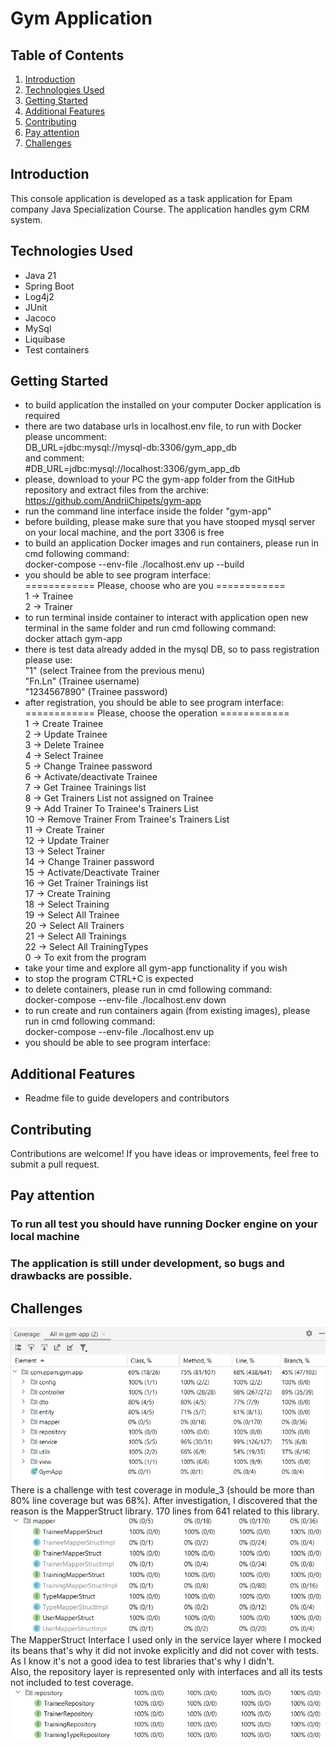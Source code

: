 # Gym Application

## Table of Contents
1. [Introduction](#introduction)
2. [Technologies Used](#technologies-used)
3. [Getting Started](#getting-started)
4. [Additional Features](#additional-features)
5. [Contributing](#contributing)
6. [Pay attention](#pay-attention)
7. [Challenges](...)

## Introduction

This console application is developed as a task application for Epam company Java Specialization Course.
The application handles gym CRM system.

## Technologies Used

- Java 21
- Spring Boot
- Log4j2
- JUnit
- Jacoco
- MySql
- Liquibase
- Test containers

## Getting Started
- to build application the installed on your computer Docker application is required
- there are two database urls in localhost.env file, to run with Docker please uncomment:  
  DB_URL=jdbc:mysql://mysql-db:3306/gym_app_db  
  and comment:  
  #DB_URL=jdbc:mysql://localhost:3306/gym_app_db
- please, download to your PC the gym-app folder from the GitHub repository and extract files from the archive:  
  https://github.com/AndriiChipets/gym-app
- run the command line interface inside the folder "gym-app"
- before building, please make sure that you have stooped mysql server on your local machine, and the port 3306 is free
- to build an application Docker images and run containers, please run in cmd following command:  
  docker-compose --env-file ./localhost.env up --build
- you should be able to see program interface:  
  ============ Please, choose who are you ============  
  1 -> Trainee  
  2 -> Trainer  
- to run terminal inside container to interact with application open new terminal in the same folder and run cmd following command:  
  docker attach gym-app
- there is test data already added in the mysql DB, so to pass registration please use:  
  "1" (select Trainee from the previous menu)  
  "Fn.Ln" (Trainee username)  
  "1234567890" (Trainee password)  
- after registration, you should be able to see program interface:  
  ============ Please, choose the operation ============  
  1 -> Create Trainee  
  2 -> Update Trainee  
  3 -> Delete Trainee  
  4 -> Select Trainee  
  5 -> Change Trainee password  
  6 -> Activate/deactivate Trainee  
  7 -> Get Trainee Trainings list  
  8 -> Get Trainers List not assigned on Trainee  
  9 -> Add Trainer To Trainee's Trainers List  
  10 -> Remove Trainer From Trainee's Trainers List  
  11 -> Create Trainer  
  12 -> Update Trainer  
  13 -> Select Trainer  
  14 -> Change Trainer password  
  15 -> Activate/Deactivate Trainer  
  16 -> Get Trainer Trainings list  
  17 -> Create Training  
  18 -> Select Training  
  19 -> Select All Trainee  
  20 -> Select All Trainers  
  21 -> Select All Trainings  
  22 -> Select All TrainingTypes  
  0 -> To exit from the program  
- take your time and explore all gym-app functionality if you wish
- to stop the program CTRL+C is expected
- to delete containers, please run in cmd following command:  
  docker-compose --env-file ./localhost.env down
- to run create and run containers again (from existing images), please run in cmd following command:  
  docker-compose --env-file ./localhost.env up
- you should be able to see program interface:

## Additional Features

- Readme file to guide developers and contributors

## Contributing

Contributions are welcome! If you have ideas or improvements, feel free to submit a pull request.

## Pay attention
### To run all test you should have running Docker engine on your local machine
### The application is still under development, so bugs and drawbacks are possible.

## Challenges
![img_1.png](readme-images/img_1.png)
There is a challenge with test coverage in module_3 (should be more than 80% line coverage but was 68%).
After investigation, I discovered that the reason is the MapperStruct library. 170 lines from 641 related to this library.
![img_2.png](readme-images/img_2.png)
The MapperStruct Interface I used only in the service layer where I mocked its beans that's why it did not invoke explicitly and did not cover with tests.   
As I know it's not a good idea to test libraries that's why I didn't.  
Also, the repository layer is represented only with interfaces and all its tests not included to test coverage.
![img_3.png](readme-images/img_3.png)